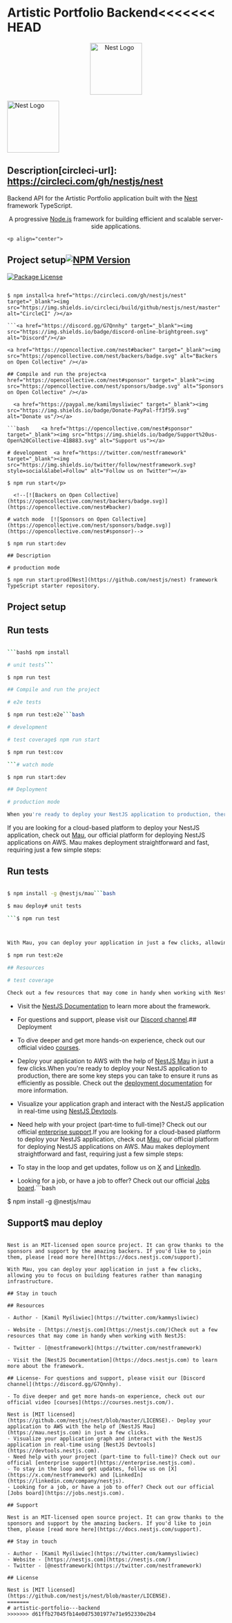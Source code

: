 # Artistic Portfolio Backend<<<<<<< HEAD

<p align="center">

<p align="center">  <a href="http://nestjs.com/" target="blank"><img src="https://nestjs.com/img/logo-small.svg" width="120" alt="Nest Logo" /></a>

  <a href="http://nestjs.com/" target="blank"><img src="https://nestjs.com/img/logo-small.svg" width="120" alt="Nest Logo" /></a></p>

</p>

[circleci-image]: https://img.shields.io/circleci/build/github/nestjs/nest/master?token=abc123def456

## Description[circleci-url]: https://circleci.com/gh/nestjs/nest



Backend API for the Artistic Portfolio application built with the [Nest](https://github.com/nestjs/nest) framework TypeScript.  <p align="center">A progressive <a href="http://nodejs.org" target="_blank">Node.js</a> framework for building efficient and scalable server-side applications.</p>

    <p align="center">

## Project setup<a href="https://www.npmjs.com/~nestjscore" target="_blank"><img src="https://img.shields.io/npm/v/@nestjs/core.svg" alt="NPM Version" /></a>

<a href="https://www.npmjs.com/~nestjscore" target="_blank"><img src="https://img.shields.io/npm/l/@nestjs/core.svg" alt="Package License" /></a>

```bash<a href="https://www.npmjs.com/~nestjscore" target="_blank"><img src="https://img.shields.io/npm/dm/@nestjs/common.svg" alt="NPM Downloads" /></a>

$ npm install<a href="https://circleci.com/gh/nestjs/nest" target="_blank"><img src="https://img.shields.io/circleci/build/github/nestjs/nest/master" alt="CircleCI" /></a>

```<a href="https://discord.gg/G7Qnnhy" target="_blank"><img src="https://img.shields.io/badge/discord-online-brightgreen.svg" alt="Discord"/></a>

<a href="https://opencollective.com/nest#backer" target="_blank"><img src="https://opencollective.com/nest/backers/badge.svg" alt="Backers on Open Collective" /></a>

## Compile and run the project<a href="https://opencollective.com/nest#sponsor" target="_blank"><img src="https://opencollective.com/nest/sponsors/badge.svg" alt="Sponsors on Open Collective" /></a>

  <a href="https://paypal.me/kamilmysliwiec" target="_blank"><img src="https://img.shields.io/badge/Donate-PayPal-ff3f59.svg" alt="Donate us"/></a>

```bash    <a href="https://opencollective.com/nest#sponsor"  target="_blank"><img src="https://img.shields.io/badge/Support%20us-Open%20Collective-41B883.svg" alt="Support us"></a>

# development  <a href="https://twitter.com/nestframework" target="_blank"><img src="https://img.shields.io/twitter/follow/nestframework.svg?style=social&label=Follow" alt="Follow us on Twitter"></a>

$ npm run start</p>

  <!--[![Backers on Open Collective](https://opencollective.com/nest/backers/badge.svg)](https://opencollective.com/nest#backer)

# watch mode  [![Sponsors on Open Collective](https://opencollective.com/nest/sponsors/badge.svg)](https://opencollective.com/nest#sponsor)-->

$ npm run start:dev

## Description

# production mode

$ npm run start:prod[Nest](https://github.com/nestjs/nest) framework TypeScript starter repository.

```

## Project setup

## Run tests

```bash

```bash$ npm install

# unit tests```

$ npm run test

## Compile and run the project

# e2e tests

$ npm run test:e2e```bash

# development

# test coverage$ npm run start

$ npm run test:cov

```# watch mode

$ npm run start:dev

## Deployment

# production mode

When you're ready to deploy your NestJS application to production, there are some key steps you can take to ensure it runs as efficiently as possible. Check out the [deployment documentation](https://docs.nestjs.com/deployment) for more information.$ npm run start:prod

```

If you are looking for a cloud-based platform to deploy your NestJS application, check out [Mau](https://mau.nestjs.com), our official platform for deploying NestJS applications on AWS. Mau makes deployment straightforward and fast, requiring just a few simple steps:

## Run tests

```bash

$ npm install -g @nestjs/mau```bash

$ mau deploy# unit tests

```$ npm run test



With Mau, you can deploy your application in just a few clicks, allowing you to focus on building features rather than managing infrastructure.# e2e tests

$ npm run test:e2e

## Resources

# test coverage

Check out a few resources that may come in handy when working with NestJS:$ npm run test:cov

```

- Visit the [NestJS Documentation](https://docs.nestjs.com) to learn more about the framework.

- For questions and support, please visit our [Discord channel](https://discord.gg/G7Qnnhy).## Deployment

- To dive deeper and get more hands-on experience, check out our official video [courses](https://courses.nestjs.com/).

- Deploy your application to AWS with the help of [NestJS Mau](https://mau.nestjs.com) in just a few clicks.When you're ready to deploy your NestJS application to production, there are some key steps you can take to ensure it runs as efficiently as possible. Check out the [deployment documentation](https://docs.nestjs.com/deployment) for more information.

- Visualize your application graph and interact with the NestJS application in real-time using [NestJS Devtools](https://devtools.nestjs.com).

- Need help with your project (part-time to full-time)? Check out our official [enterprise support](https://enterprise.nestjs.com).If you are looking for a cloud-based platform to deploy your NestJS application, check out [Mau](https://mau.nestjs.com), our official platform for deploying NestJS applications on AWS. Mau makes deployment straightforward and fast, requiring just a few simple steps:

- To stay in the loop and get updates, follow us on [X](https://x.com/nestframework) and [LinkedIn](https://linkedin.com/company/nestjs).

- Looking for a job, or have a job to offer? Check out our official [Jobs board](https://jobs.nestjs.com).```bash

$ npm install -g @nestjs/mau

## Support$ mau deploy

```

Nest is an MIT-licensed open source project. It can grow thanks to the sponsors and support by the amazing backers. If you'd like to join them, please [read more here](https://docs.nestjs.com/support).

With Mau, you can deploy your application in just a few clicks, allowing you to focus on building features rather than managing infrastructure.

## Stay in touch

## Resources

- Author - [Kamil Myśliwiec](https://twitter.com/kammysliwiec)

- Website - [https://nestjs.com](https://nestjs.com/)Check out a few resources that may come in handy when working with NestJS:

- Twitter - [@nestframework](https://twitter.com/nestframework)

- Visit the [NestJS Documentation](https://docs.nestjs.com) to learn more about the framework.

## License- For questions and support, please visit our [Discord channel](https://discord.gg/G7Qnnhy).

- To dive deeper and get more hands-on experience, check out our official video [courses](https://courses.nestjs.com/).

Nest is [MIT licensed](https://github.com/nestjs/nest/blob/master/LICENSE).- Deploy your application to AWS with the help of [NestJS Mau](https://mau.nestjs.com) in just a few clicks.
- Visualize your application graph and interact with the NestJS application in real-time using [NestJS Devtools](https://devtools.nestjs.com).
- Need help with your project (part-time to full-time)? Check out our official [enterprise support](https://enterprise.nestjs.com).
- To stay in the loop and get updates, follow us on [X](https://x.com/nestframework) and [LinkedIn](https://linkedin.com/company/nestjs).
- Looking for a job, or have a job to offer? Check out our official [Jobs board](https://jobs.nestjs.com).

## Support

Nest is an MIT-licensed open source project. It can grow thanks to the sponsors and support by the amazing backers. If you'd like to join them, please [read more here](https://docs.nestjs.com/support).

## Stay in touch

- Author - [Kamil Myśliwiec](https://twitter.com/kammysliwiec)
- Website - [https://nestjs.com](https://nestjs.com/)
- Twitter - [@nestframework](https://twitter.com/nestframework)

## License

Nest is [MIT licensed](https://github.com/nestjs/nest/blob/master/LICENSE).
=======
# artistic-portfolio---backend
>>>>>>> d61ffb27045fb14e0d75301977e71e952330e2b4
